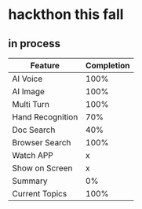 # hackthon this fall

## in process

| Feature              | Completion |
|----------------|-------------|
| AI Voice             | 100%        |
| AI Image             | 100%        |
| Multi Turn           | 100%        |
| Hand Recognition     | 70%         |
| Doc Search           | 40%         |
| Browser Search       | 100%        |
| Watch APP            | x          |
| Show on Screen       | x          |
| Summary              | 0%          | 
| Current Topics      | 100%          |
